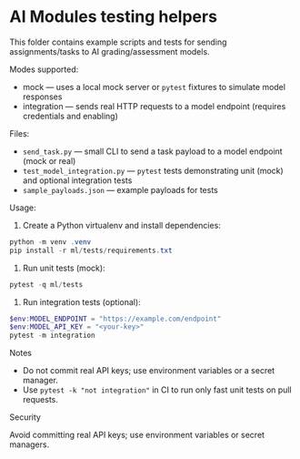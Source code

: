 # AI Modules testing helpers

This folder contains example scripts and tests for sending assignments/tasks to AI grading/assessment models.

Modes supported:
- mock — uses a local mock server or `pytest` fixtures to simulate model responses
- integration — sends real HTTP requests to a model endpoint (requires credentials and enabling)

Files:
- `send_task.py` — small CLI to send a task payload to a model endpoint (mock or real)
- `test_model_integration.py` — `pytest` tests demonstrating unit (mock) and optional integration tests
- `sample_payloads.json` — example payloads for tests

Usage:
1. Create a Python virtualenv and install dependencies:

```powershell
python -m venv .venv
pip install -r ml/tests/requirements.txt
```

1. Run unit tests (mock):

```powershell
pytest -q ml/tests
```

1. Run integration tests (optional):

```powershell
$env:MODEL_ENDPOINT = "https://example.com/endpoint"
$env:MODEL_API_KEY = "<your-key>"
pytest -m integration
```

Notes

- Do not commit real API keys; use environment variables or a secret manager.
- Use `pytest -k "not integration"` in CI to run only fast unit tests on pull requests.

Security

Avoid committing real API keys; use environment variables or secret managers.
